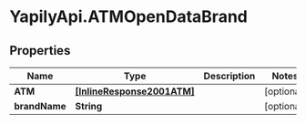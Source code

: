 # YapilyApi.ATMOpenDataBrand

## Properties
Name | Type | Description | Notes
------------ | ------------- | ------------- | -------------
**ATM** | [**[InlineResponse2001ATM]**](InlineResponse2001ATM.md) |  | [optional] 
**brandName** | **String** |  | [optional] 


